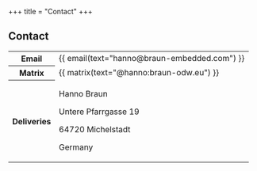 +++
title = "Contact"
+++

## Contact

<table class="contact">
    <tr>
        <th>Email</th>
        <td>
            {{ email(text="hanno@braun-embedded.com") }}
        </td>
    </tr>
    <tr>
        <th>Matrix</th>
        <td>
            {{ matrix(text="@hanno:braun-odw.eu") }}
        </td>
    </tr>
    <tr>
        <th>Deliveries</th>
        <td>
            <p>Hanno Braun</p>
            <p>Untere Pfarrgasse 19</p>
            <p>64720 Michelstadt</p>
            <p>Germany</p>
        </td>
    </tr>
</table>
